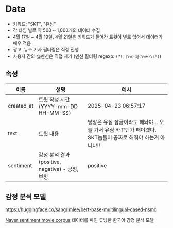 # Data

- 키워드: "SKT", "유심"
- 각 타임 별로 약 500 ~ 1,000개의 데이터 수집
- 4월 17일 ~ 4월 19일, 4월 21일은 키워드가 들어간 트윗이 별로 없어서 데이터가 매우 적음
- 광고, 뉴스 기사 필터링은 직접 진행
- 사용자 간의 @멘션은 직접 제거 (멘션 필터링 regexp: `(?!,|\w)(@(\w+)\s*)`)

## 속성

|이름|설명|예시|
|-|-|-|
|created_at|트윗 작성 시간(YYYY-mm-DD HH-MM-SS)|2025-04-23 06:57:17|
|text|트윗 내용|당장은 유심 잠금이라도 해놔야… 오늘 가서 유심 바꾸던가 해야겠다. SKT놈들이 공짜로 해줘야 하는거 아니냐!!|
|sentiment|감정 분석 결과(positive, negative) - 긍정, 부정|positive|

## 감정 분석 모델

<https://huggingface.co/sangrimlee/bert-base-multilingual-cased-nsmc>

[Naver sentiment movie corpus](https://github.com/e9t/nsmc) 데이터를 파인 튜닝한 한국어 감정 분석 모델
